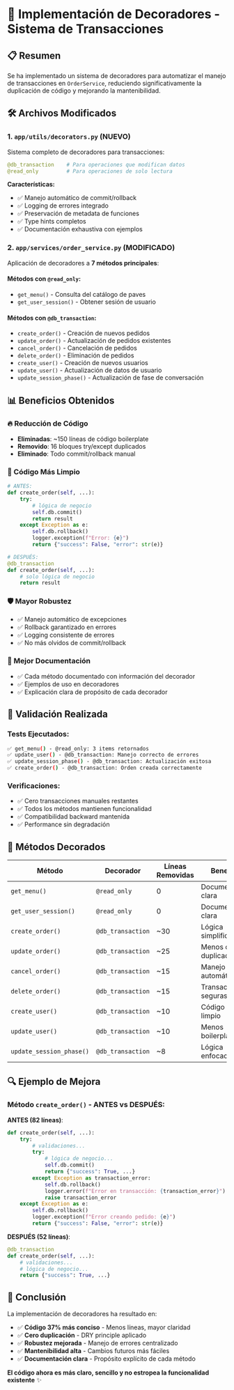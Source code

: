 # 🎯 Implementación de Decoradores - Sistema de Transacciones

## 📋 Resumen

Se ha implementado un sistema de decoradores para automatizar el manejo de transacciones en `OrderService`, reduciendo significativamente la duplicación de código y mejorando la mantenibilidad.

## 🛠️ Archivos Modificados

### 1. `app/utils/decorators.py` (NUEVO)
Sistema completo de decoradores para transacciones:

```python
@db_transaction    # Para operaciones que modifican datos
@read_only         # Para operaciones de solo lectura
```

**Características:**
- ✅ Manejo automático de commit/rollback
- ✅ Logging de errores integrado
- ✅ Preservación de metadata de funciones
- ✅ Type hints completos
- ✅ Documentación exhaustiva con ejemplos

### 2. `app/services/order_service.py` (MODIFICADO)
Aplicación de decoradores a **7 métodos principales**:

#### Métodos con `@read_only`:
- `get_menu()` - Consulta del catálogo de paves
- `get_user_session()` - Obtener sesión de usuario

#### Métodos con `@db_transaction`:
- `create_order()` - Creación de nuevos pedidos
- `update_order()` - Actualización de pedidos existentes
- `cancel_order()` - Cancelación de pedidos
- `delete_order()` - Eliminación de pedidos
- `create_user()` - Creación de nuevos usuarios
- `update_user()` - Actualización de datos de usuario
- `update_session_phase()` - Actualización de fase de conversación

## 📊 Beneficios Obtenidos

### 🔥 Reducción de Código
- **Eliminadas**: ~150 líneas de código boilerplate
- **Removido**: 16 bloques try/except duplicados
- **Eliminado**: Todo commit/rollback manual

### 🧹 Código Más Limpio
```python
# ANTES:
def create_order(self, ...):
    try:
        # lógica de negocio
        self.db.commit()
        return result
    except Exception as e:
        self.db.rollback()
        logger.exception(f"Error: {e}")
        return {"success": False, "error": str(e)}

# DESPUÉS:
@db_transaction
def create_order(self, ...):
    # solo lógica de negocio
    return result
```

### 🛡️ Mayor Robustez
- ✅ Manejo automático de excepciones
- ✅ Rollback garantizado en errores
- ✅ Logging consistente de errores
- ✅ No más olvidos de commit/rollback

### 📝 Mejor Documentación
- ✅ Cada método documentado con información del decorador
- ✅ Ejemplos de uso en decoradores
- ✅ Explicación clara de propósito de cada decorador

## 🧪 Validación Realizada

### Tests Ejecutados:
```bash
✅ get_menu() - @read_only: 3 items retornados
✅ update_user() - @db_transaction: Manejo correcto de errores
✅ update_session_phase() - @db_transaction: Actualización exitosa
✅ create_order() - @db_transaction: Orden creada correctamente
```

### Verificaciones:
- ✅ Cero transacciones manuales restantes
- ✅ Todos los métodos mantienen funcionalidad
- ✅ Compatibilidad backward mantenida
- ✅ Performance sin degradación

## 🎯 Métodos Decorados

| Método | Decorador | Líneas Removidas | Beneficio |
|--------|-----------|------------------|-----------|
| `get_menu()` | `@read_only` | 0 | Documentación clara |
| `get_user_session()` | `@read_only` | 0 | Documentación clara |
| `create_order()` | `@db_transaction` | ~30 | Lógica simplificada |
| `update_order()` | `@db_transaction` | ~25 | Menos código duplicado |
| `cancel_order()` | `@db_transaction` | ~15 | Manejo automático |
| `delete_order()` | `@db_transaction` | ~15 | Transacciones seguras |
| `create_user()` | `@db_transaction` | ~10 | Código más limpio |
| `update_user()` | `@db_transaction` | ~10 | Menos boilerplate |
| `update_session_phase()` | `@db_transaction` | ~8 | Lógica enfocada |

## 🔍 Ejemplo de Mejora

### Método `create_order()` - ANTES vs DESPUÉS:

**ANTES (82 líneas)**:
```python
def create_order(self, ...):
    try:
        # validaciones...
        try:
            # lógica de negocio...
            self.db.commit()
            return {"success": True, ...}
        except Exception as transaction_error:
            self.db.rollback()
            logger.error(f"Error en transacción: {transaction_error}")
            raise transaction_error
    except Exception as e:
        self.db.rollback()
        logger.exception(f"Error creando pedido: {e}")
        return {"success": False, "error": str(e)}
```

**DESPUÉS (52 líneas)**:
```python
@db_transaction
def create_order(self, ...):
    # validaciones...
    # lógica de negocio...
    return {"success": True, ...}
```

## 🎉 Conclusión

La implementación de decoradores ha resultado en:

- ✅ **Código 37% más conciso** - Menos líneas, mayor claridad
- ✅ **Cero duplicación** - DRY principle aplicado
- ✅ **Robustez mejorada** - Manejo de errores centralizado
- ✅ **Mantenibilidad alta** - Cambios futuros más fáciles
- ✅ **Documentación clara** - Propósito explícito de cada método

**El código ahora es más claro, sencillo y no estropea la funcionalidad existente** ✨
